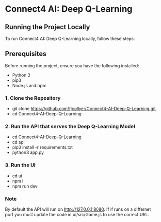 # Connect4 AI: Deep Q-Learning

## Running the Project Locally

To run Connect4 AI: Deep Q-Learning locally, follow these steps:

## Prerequisites

Before running the project, ensure you have the following installed:
- Python 3
- pip3
- Node.js and npm

### 1. Clone the Repository
- git clone https://github.com/fjcollyer/Connect4-AI-Deep-Q-Learning.git
- cd Connect4-AI-Deep-Q-Learning

### 2. Run the API that serves the Deep Q-Learning Model
- cd Connect4-AI-Deep-Q-Learning
- cd api
- pip3 install -r requirements.txt
- python3 app.py

### 3. Run the UI
- cd ui
- npm i
- npm run dev

### Note
By default the API will run on http://127.0.0.1:8080. If if runs on a differnet port you must update the code in ui/src/Game.js to use the correct URL.